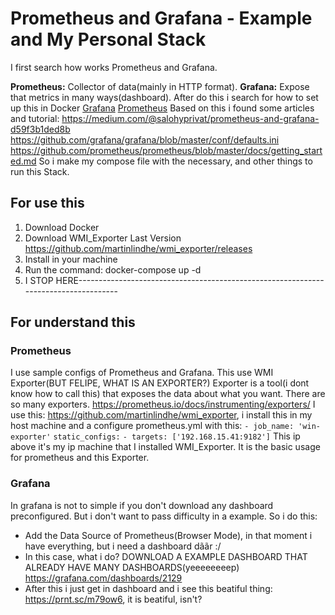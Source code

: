 # Prometheus and Grafana - Example and My Personal Stack
I first search how works Prometheus and Grafana.

**Prometheus:** Collector of data(mainly in HTTP format).
**Grafana:** Expose that metrics in many ways(dashboard).
After do this i search for how to set up this in Docker
[Grafana](https://hub.docker.com/r/grafana/grafana/)
[Prometheus](https://hub.docker.com/r/prom/prometheus/)
Based on this i found some articles and tutorial:
https://medium.com/@salohyprivat/prometheus-and-grafana-d59f3b1ded8b
https://github.com/grafana/grafana/blob/master/conf/defaults.ini
https://github.com/prometheus/prometheus/blob/master/docs/getting_started.md
So i make my compose file with the necessary, and other things to run this Stack.

## For use this
1. Download Docker
2. Download WMI_Exporter Last Version https://github.com/martinlindhe/wmi_exporter/releases
3. Install in your machine
4. Run the command: docker-compose up -d
5. I STOP HERE------------------------------------------------------------------------------------

## For understand this
### Prometheus
I use sample configs of Prometheus and Grafana. This use WMI Exporter(BUT FELIPE, WHAT IS AN EXPORTER?)
Exporter is a tool(i dont know how to call this) that exposes the data about what you want. There are so many exporters. 
https://prometheus.io/docs/instrumenting/exporters/
I use this: https://github.com/martinlindhe/wmi_exporter, i install this in my host machine and a configure prometheus.yml with this:
``- job_name: 'win-exporter'``
    ``static_configs:``
      ``- targets: ['192.168.15.41:9182']``
This ip above it's my ip machine that I installed WMI_Exporter.
It is the  basic usage for prometheus and this Exporter.
### Grafana
In grafana is not to simple if you don't download any dashboard preconfigured. But i don't want to pass difficulty in a example. So i do this:
- Add the Data Source of Prometheus(Browser Mode), in that moment i have everything, but i need a dashboard dããr :/
- In this case, what i do? DOWNLOAD A EXAMPLE DASHBOARD THAT ALREADY HAVE MANY DASHBOARDS(yeeeeeeeep) https://grafana.com/dashboards/2129
- After this i just get in dashboard and i see this beatiful thing: https://prnt.sc/m79ow6, it is beatiful, isn't?
